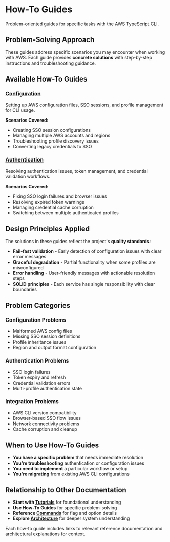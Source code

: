 # How-To Guides

Problem-oriented guides for specific tasks with the AWS TypeScript CLI.

## Problem-Solving Approach

These guides address specific scenarios you may encounter when working with
AWS. Each guide provides **concrete solutions** with step-by-step instructions
and troubleshooting guidance.

## Available How-To Guides

### [Configuration](./configuration)

Setting up AWS configuration files, SSO sessions, and profile management for
CLI usage.

**Scenarios Covered:**

- Creating SSO session configurations
- Managing multiple AWS accounts and regions
- Troubleshooting profile discovery issues
- Converting legacy credentials to SSO

### [Authentication](./authentication)

Resolving authentication issues, token management, and credential validation workflows.

**Scenarios Covered:**

- Fixing SSO login failures and browser issues
- Resolving expired token warnings
- Managing credential cache corruption
- Switching between multiple authenticated profiles

## Design Principles Applied

The solutions in these guides reflect the project's **quality standards**:

- **Fail-fast validation** - Early detection of configuration issues with
  clear error messages
- **Graceful degradation** - Partial functionality when some profiles are
  misconfigured
- **Error handling** - User-friendly messages with actionable
  resolution steps
- **SOLID principles** - Each service has single responsibility with clear boundaries

## Problem Categories

### Configuration Problems

- Malformed AWS config files
- Missing SSO session definitions
- Profile inheritance issues
- Region and output format configuration

### Authentication Problems

- SSO login failures
- Token expiry and refresh
- Credential validation errors
- Multi-profile authentication state

### Integration Problems

- AWS CLI version compatibility
- Browser-based SSO flow issues
- Network connectivity problems
- Cache corruption and cleanup

## When to Use How-To Guides

- **You have a specific problem** that needs immediate resolution
- **You're troubleshooting** authentication or configuration issues
- **You need to implement** a particular workflow or setup
- **You're migrating** from existing AWS CLI configurations

## Relationship to Other Documentation

- **Start with [Tutorials](/tutorials/)** for foundational understanding
- **Use How-To Guides** for specific problem-solving
- **Reference [Commands](/reference/commands)** for flag and option details
- **Explore [Architecture](/explanation/architecture)** for deeper system understanding

Each how-to guide includes links to relevant reference documentation and
architectural explanations for context.
